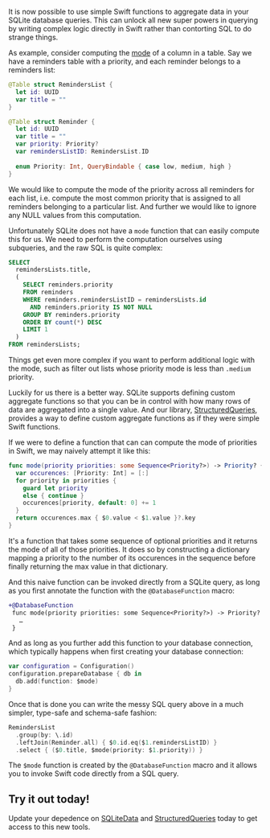 It is now possible to use simple Swift functions to aggregate data in your SQLite database queries.
This can unlock all new super powers in querying by writing complex logic directly in Swift rather
than contorting SQL to do strange things.

As example, consider computing the [mode](https://en.wikipedia.org/wiki/Mode_(statistics)) of a 
column in a table. Say we have a reminders table with a priority, and each reminder belongs to
a reminders list:

```swift
@Table struct RemindersList {
  let id: UUID
  var title = ""
}

@Table struct Reminder {
  let id: UUID
  var title = ""
  var priority: Priority?
  var remindersListID: RemindersList.ID
  
  enum Priority: Int, QueryBindable { case low, medium, high }
}
```

We would like to compute the mode of the priority across all reminders for each list, i.e. compute 
the most common priority that is assigned to all reminders belonging to a particular list. And 
further we would like to ignore any NULL values from this computation.

Unfortunately SQLite does not have a `mode` function that can easily compute this for us. We
need to perform the computation ourselves using subqueries, and the raw SQL is quite complex: 

```sql
SELECT 
  remindersLists.title,
  (
    SELECT reminders.priority
    FROM reminders
    WHERE reminders.remindersListID = remindersLists.id
      AND reminders.priority IS NOT NULL
    GROUP BY reminders.priority
    ORDER BY count(*) DESC
    LIMIT 1
  )
FROM remindersLists;
```

Things get even more complex if you want to perform additional logic with the mode, such as 
filter out lists whose priority mode is less than `.medium` priority.

Luckily for us there is a better way. SQLite supports defining custom aggregate functions so that
you can be in control with how many rows of data are aggregated into a single value. And our 
library, [StructuredQueries], provides a way to define custom aggregate functions as if they
were simple Swift functions.

[StructuredQueries]: http://github.com/pointfreeco/swift-structured-queries

 If we were to define a function that can can compute the mode of priorities in Swift, we may
 naively attempt it like this: 

```swift
func mode(priority priorities: some Sequence<Priority?>) -> Priority? {
  var occurences: [Priority: Int] = [:]
  for priority in priorities {
    guard let priority
    else { continue }
    occurences[priority, default: 0] += 1
  }
  return occurences.max { $0.value < $1.value }?.key
}
```

It's a function that takes some sequence of optional priorities and it returns the mode of all
of those priorities. It does so by constructing a dictionary mapping a priority to the number
of its occurences in the sequence before finally returning the max value in that dictionary.

And this naive function can be invoked directly from a SQLite query, as long as you first annotate
the function with the `@DatabaseFunction` macro:

```diff
+@DatabaseFunction
 func mode(priority priorities: some Sequence<Priority?>) -> Priority? {
   …
 }
```

And as long as you further add this function to your database connection, which typically happens
when first creating your database connection:

```swift
var configuration = Configuration()
configuration.prepareDatabase { db in
  db.add(function: $mode)
}
```

Once that is done you can write the messy SQL query above in a much simpler, type-safe and
schema-safe fashion:

```swift
RemindersList
  .group(by: \.id)
  .leftJoin(Reminder.all) { $0.id.eq($1.remindersListID) }
  .select { ($0.title, $mode(priority: $1.priority)) }
```

The `$mode` function is created by the `@DatabaseFunction` macro and it allows you to invoke
Swift code directly from a SQL query.


## Try it out today!

Update your depedence on [SQLiteData] and [StructuredQueries] today to get access to this new
tools.

[SQLiteData]: https://github.com/pointfreeco/sqlite-data
